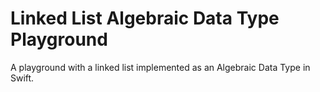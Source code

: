 # Linked List Algebraic Data Type Playground

A playground with a linked list implemented as an Algebraic Data Type in Swift.
